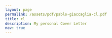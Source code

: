 ```yaml
---
layout: page
permalink: /assets/pdf/pablo-giaccaglia-cl.pdf
title: cl
description: My personal Cover Letter
nav: true
---
```


